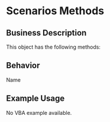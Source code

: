 # Scenarios Methods

## Business Description
This object has the following methods:

## Behavior
Name

## Example Usage
No VBA example available.